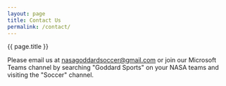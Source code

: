 ```yaml
---
layout: page
title: Contact Us
permalink: /contact/
---
```


<div class="card text-center my-2">
<div class="card-header">{{ page.title }}</div>

<div class="card-body">
    <p class="card-text">Please email us at <a href="mailto:nasagoddardsoccer@gmail.com">nasagoddardsoccer@gmail.com</a> or join our Microsoft Teams channel by searching "Goddard Sports" on your NASA teams and visiting the "Soccer" channel.</p>
</div>
</div>

